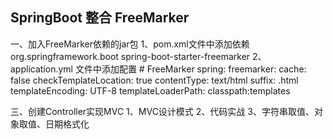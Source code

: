 
## SpringBoot 整合 FreeMarker

一、加入FreeMarker依赖的jar包
	1、pom.xml文件中添加依赖
		<dependency>
            <groupId>org.springframework.boot</groupId>
            <artifactId>spring-boot-starter-freemarker</artifactId>
        </dependency>
	2、application.yml 文件中添加配置
		# FreeMarker
		spring:
		  freemarker:
		    cache: false
		    checkTemplateLocation: true
		    contentType: text/html
		    suffix: .html
		    templateEncoding: UTF-8
		    templateLoaderPath: classpath:templates
    
三、创建Controller实现MVC
	1、MVC设计模式
	2、代码实战
	3、字符串取值、对象取值、日期格式化
	
	

	